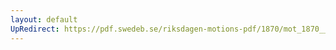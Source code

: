 ```yaml
---
layout: default
UpRedirect: https://pdf.swedeb.se/riksdagen-motions-pdf/1870/mot_1870__fk__00001/mot_1870__fk__00001_001.pdf
---
```

